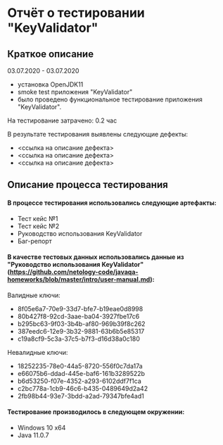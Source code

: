 # Отчёт о тестировании "KeyValidator"

## Краткое описание

03.07.2020 - 03.07.2020 
* установка OpenJDK11
* smoke test приложения "KeyValidator"
* было проведено функциональное тестирование приложения "KeyValidator".


На тестирование затрачено: 0.2 час

В результате тестирования выявлены следующие дефекты:

* <ссылка на описание дефекта>
* <ссылка на описание дефекта>
* <ссылка на описание дефекта>

## Описание процесса тестирования
#### В процессе тестирования использовались следующие артефакты:

* Тест кейс №1
* Тест кейс №2
* Руководство использования KeyValidator
* Баг-репорт


#### В качестве тестовых данных использовались данные из "Руководство использования KeyValidator" (https://github.com/netology-code/javaqa-homeworks/blob/master/intro/user-manual.md):

Валидные ключи:

* 8f05e6a7-70e9-33d7-bfe7-b19eae0d8998
* 80b427f8-92cd-3aae-ba04-3927fbe17c6
* b295bc63-9f03-3b4b-af80-969b39f8c262
* 387eedc6-12e9-3b32-9881-63b6b5e85317
* c19a8cf9-5c3a-37c5-b7f3-d16d38a0c180

Невалидные ключи:

* 18252235-78e0-44a5-8720-556f0c7da17a
* e66075b6-ddad-445e-baf6-161b3289522b
* b6d53250-f07e-4352-a293-6102ddf7f1ca
* c2bc778a-1cb9-46c6-b435-0489649d2a42
* 2fb98b44-93e7-3bdd-a2ad-79347bfe4ad1


#### Тестирование производилось в следующем окружении:

* Windows 10 x64 
* Java 11.0.7
